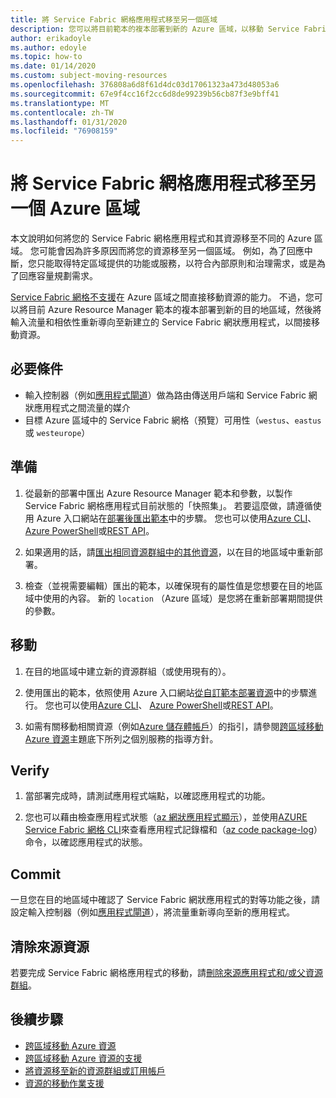 ```yaml
---
title: 將 Service Fabric 網格應用程式移至另一個區域
description: 您可以將目前範本的複本部署到新的 Azure 區域，以移動 Service Fabric 的網格資源。
author: erikadoyle
ms.author: edoyle
ms.topic: how-to
ms.date: 01/14/2020
ms.custom: subject-moving-resources
ms.openlocfilehash: 376808a6d8f61d4dc03d17061323a473d48053a6
ms.sourcegitcommit: 67e9f4cc16f2cc6d8de99239b56cb87f3e9bff41
ms.translationtype: MT
ms.contentlocale: zh-TW
ms.lasthandoff: 01/31/2020
ms.locfileid: "76908159"
---
```

# <a name="move-a-service-fabric-mesh-application-to-another-azure-region"></a>將 Service Fabric 網格應用程式移至另一個 Azure 區域

本文說明如何將您的 Service Fabric 網格應用程式和其資源移至不同的 Azure 區域。 您可能會因為許多原因而將您的資源移至另一個區域。 例如，為了回應中斷，您只能取得特定區域提供的功能或服務，以符合內部原則和治理需求，或是為了回應容量規劃需求。

 [Service Fabric 網格不支援](../azure-resource-manager/management/region-move-support.md#microsoftservicefabricmesh)在 Azure 區域之間直接移動資源的能力。 不過，您可以將目前 Azure Resource Manager 範本的複本部署到新的目的地區域，然後將輸入流量和相依性重新導向至新建立的 Service Fabric 網狀應用程式，以間接移動資源。

## <a name="prerequisites"></a>必要條件

* 輸入控制器（例如[應用程式閘道](https://docs.microsoft.com/azure/application-gateway/)）做為路由傳送用戶端和 Service Fabric 網狀應用程式之間流量的媒介
* 目標 Azure 區域中的 Service Fabric 網格（預覽）可用性（`westus`、`eastus`或 `westeurope`）

## <a name="prepare"></a>準備

1. 從最新的部署中匯出 Azure Resource Manager 範本和參數，以製作 Service Fabric 網格應用程式目前狀態的「快照集」。 若要這麼做，請遵循使用 Azure 入口網站在[部署後匯出範本](../azure-resource-manager/templates/export-template-portal.md#export-template-after-deployment)中的步驟。 您也可以使用[Azure CLI](../azure-resource-manager/management/manage-resource-groups-cli.md#export-resource-groups-to-templates)、 [Azure PowerShell](../azure-resource-manager/management/manage-resource-groups-powershell.md#export-resource-groups-to-templates)或[REST API](https://docs.microsoft.com/rest/api/resources/resourcegroups/exporttemplate)。

2. 如果適用的話，請[匯出相同資源群組中的其他資源](https://docs.microsoft.com/azure/azure-resource-manager/templates/export-template-portal#export-template-from-a-resource-group)，以在目的地區域中重新部署。

3. 檢查（並視需要編輯）匯出的範本，以確保現有的屬性值是您想要在目的地區域中使用的內容。 新的 `location` （Azure 區域）是您將在重新部署期間提供的參數。

## <a name="move"></a>移動

1. 在目的地區域中建立新的資源群組（或使用現有的）。

2. 使用匯出的範本，依照使用 Azure 入口網站[從自訂範本部署資源](https://docs.microsoft.com/azure/azure-resource-manager/templates/deploy-portal#deploy-resources-from-custom-template)中的步驟進行。 您也可以使用[Azure CLI](https://docs.microsoft.com/azure/azure-resource-manager/templates/deploy-cli)、 [Azure PowerShell](https://docs.microsoft.com/azure/azure-resource-manager/templates/deploy-powershell)或[REST API](https://docs.microsoft.com/azure/azure-resource-manager/templates/deploy-rest)。

3. 如需有關移動相關資源（例如[Azure 儲存體帳戶](../storage/common/storage-account-move.md)）的指引，請參閱[跨區域移動 Azure 資源](../azure-resource-manager/management/move-region.md)主題底下所列之個別服務的指導方針。

## <a name="verify"></a>Verify

1. 當部署完成時，請測試應用程式端點，以確認應用程式的功能。

2. 您也可以藉由檢查應用程式狀態（[az 網狀應用程式顯示](https://docs.microsoft.com/cli/azure/ext/mesh/mesh/app?view=azure-cli-latest#ext-mesh-az-mesh-app-show)），並使用[AZURE Service Fabric 網格 CLI](https://docs.microsoft.com/azure/service-fabric-mesh/service-fabric-mesh-quickstart-deploy-container#set-up-service-fabric-mesh-cli)來查看應用程式記錄檔和（[az code package-log](https://docs.microsoft.com/cli/azure/ext/mesh/mesh/code-package-log?view=azure-cli-latest)）命令，以確認應用程式的狀態。

## <a name="commit"></a>Commit

一旦您在目的地區域中確認了 Service Fabric 網狀應用程式的對等功能之後，請設定輸入控制器（例如[應用程式閘道](../application-gateway/redirect-overview.md)），將流量重新導向至新的應用程式。

## <a name="clean-up-source-resources"></a>清除來源資源

若要完成 Service Fabric 網格應用程式的移動，請[刪除來源應用程式和/或父資源群組](../azure-resource-manager/management/delete-resource-group.md)。

## <a name="next-steps"></a>後續步驟

* [跨區域移動 Azure 資源](../azure-resource-manager/management/move-region.md)
* [跨區域移動 Azure 資源的支援](../azure-resource-manager/management/region-move-support.md)
* [將資源移至新的資源群組或訂用帳戶](../azure-resource-manager/management/move-resource-group-and-subscription.md)
* [資源的移動作業支援](../azure-resource-manager/management/move-support-resources.md
)

